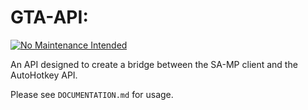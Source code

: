 # GTA-API:
[![No Maintenance Intended](http://unmaintained.tech/badge.svg)](http://unmaintained.tech/)

An API designed to create a bridge between the SA-MP client and the AutoHotkey API.


Please see ```DOCUMENTATION.md``` for usage.
